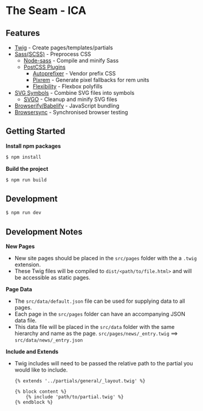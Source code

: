 # The Seam - ICA


## Features

- [Twig](http://twig.sensiolabs.org/) - Create pages/templates/partials
- [Sass(SCSS)](http://sass-lang.com/) - Preprocess CSS
    - [Node-sass](https://github.com/sass/node-sass) - Compile and minify Sass
    - [PostCSS Plugins](https://github.com/postcss/postcss)
        - [Autoprefixer](https://github.com/postcss/autoprefixer) - Vendor prefix CSS
        - [Pixrem](https://github.com/robwierzbowski/node-pixrem) - Generate pixel fallbacks for rem units
        - [Flexibility](https://github.com/7rulnik/postcss-flexibility) - Flexbox polyfills
- [SVG Symbols](https://github.com/svgstore/svgstore-cli) - Combine SVG files into symbols
    - [SVGO](https://github.com/svg/svgo) - Cleanup and minify SVG files
- [Browserify/Babelify](http://browserify.org/) - JavaScript bundling
- [Browsersync](https://www.browsersync.io/) - Synchronised browser testing


## Getting Started

__Install npm packages__
```sh
$ npm install
```

__Build the project__
```sh
$ npm run build
```

## Development

```sh
$ npm run dev
```


## Development Notes

__New Pages__

- New site pages should be placed in the `src/pages` folder with the a `.twig` extension.
- These Twig files will be compiled to `dist/<path/to/file.html>` and will be accessible as static pages.

__Page Data__

- The `src/data/default.json` file can be used for supplying data to all pages.
- Each page in the `src/pages` folder can have an accompanying JSON data file.
- This data file will be placed in the `src/data` folder with the same hierarchy and name as the page.
    `src/pages/news/_entry.twig` ==> `src/data/news/_entry.json`

__Include and Extends__

- Twig includes will need to be passed the relative path to the partial you would like to include.
    ```
    {% extends '../partials/general/_layout.twig' %}

    {% block content %}
        {% include 'path/to/partial.twig' %}
    {% endblock %}
    ```
